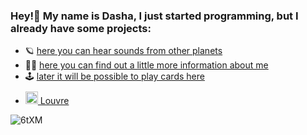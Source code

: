 ### Hey!👋 My name is Dasha, I just started programming, but I already have some projects:

* 🪐 [here you can hear sounds from other planets](https://dariamalina-drum-kit.netlify.app/)
* 🧝‍♀️ [here you can find out a little more information about me](https://dariamalina-cv.netlify.app/)
* 🕹 [later it will be possible to play cards here](https://dariamalina.github.io/memoji/)
* [<img src="https://img.icons8.com/ios/50/000000/louvre-pyramid.png" style='height:20px;margin-top:10px;'/> Louvre](https://dariamalina-museum-finish.netlify.app/)



![6tXM](https://user-images.githubusercontent.com/60240764/136259764-f61205fa-25ef-486c-85e5-d69a8f9c7c74.gif)
